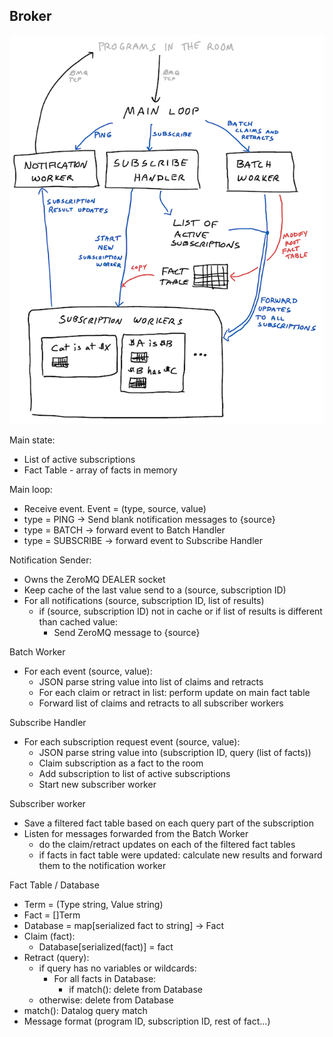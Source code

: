 ## Broker

![Broker diagram](/docs/broker-diagram.png?raw=true)

Main state:

- List of active subscriptions
- Fact Table - array of facts in memory

Main loop:

- Receive event. Event = (type, source, value)
- type = PING -> Send blank notification messages to {source}
- type = BATCH -> forward event to Batch Handler
- type = SUBSCRIBE -> forward event to Subscribe Handler

Notification Sender:

- Owns the ZeroMQ DEALER socket
- Keep cache of the last value send to a (source, subscription ID)
- For all notifications (source, subscription ID, list of results)
  - if (source, subscription ID) not in cache or if list of results is different than cached value:
    - Send ZeroMQ message to {source}

Batch Worker

- For each event (source, value):
  - JSON parse string value into list of claims and retracts
  - For each claim or retract in list: perform update on main fact table
  - Forward list of claims and retracts to all subscriber workers

Subscribe Handler

- For each subscription request event (source, value):
  - JSON parse string value into (subscription ID, query (list of facts))
  - Claim subscription as a fact to the room
  - Add subscription to list of active subscriptions
  - Start new subscriber worker

Subscriber worker

- Save a filtered fact table based on each query part of the subscription
- Listen for messages forwarded from the Batch Worker
  - do the claim/retract updates on each of the filtered fact tables
  - if facts in fact table were updated: calculate new results and forward them to the notification worker

Fact Table / Database

- Term = (Type string, Value string)
- Fact = []Term
- Database = map[serialized fact to string] -> Fact
- Claim (fact):
  - Database[serialized(fact)] = fact
- Retract (query):
  - if query has no variables or wildcards:
    - For all facts in Database:
      - if match(): delete from Database
  - otherwise: delete from Database
- match(): Datalog query match
- Message format (program ID, subscription ID, rest of fact...)

